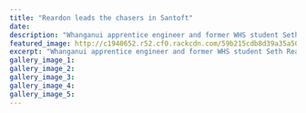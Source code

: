 ```yaml
---
title: "Reardon leads the chasers in Santoft"
date: 
description: "Whanganui apprentice engineer and former WHS student Seth Reardon finished runnerup at the fifth round of the Central Enduro Champ Series..."
featured_image: http://c1940652.r52.cf0.rackcdn.com/59b215cdb8d39a35a50009fe/Seth-Reardon-29-Aug.jpg
excerpt: "Whanganui apprentice engineer and former WHS student Seth Reardon finished runnerup at the fifth round of the Central Enduro Championship Series near Bulls on Sunday."
gallery_image_1: 
gallery_image_2: 
gallery_image_3: 
gallery_image_4: 
gallery_image_5: 
---
```

